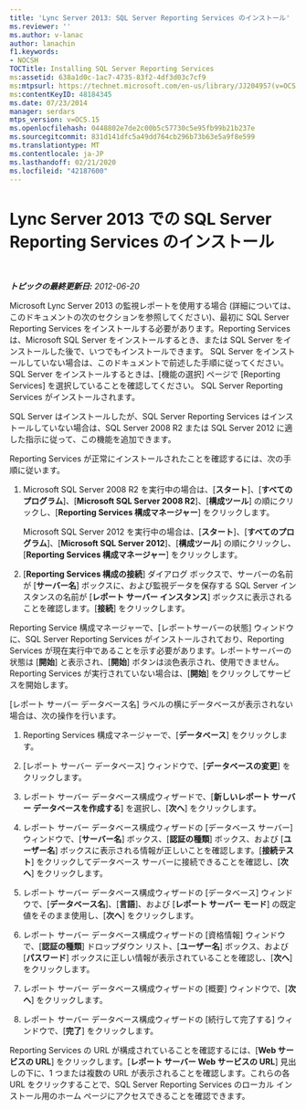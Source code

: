 ```yaml
---
title: 'Lync Server 2013: SQL Server Reporting Services のインストール'
ms.reviewer: ''
ms.author: v-lanac
author: lanachin
f1.keywords:
- NOCSH
TOCTitle: Installing SQL Server Reporting Services
ms:assetid: 638a1d0c-1ac7-4735-83f2-4df3d03c7cf9
ms:mtpsurl: https://technet.microsoft.com/en-us/library/JJ204957(v=OCS.15)
ms:contentKeyID: 48184345
ms.date: 07/23/2014
manager: serdars
mtps_version: v=OCS.15
ms.openlocfilehash: 0448802e7de2c00b5c57730c5e95fb99b21b237e
ms.sourcegitcommit: 831d141dfc5a49dd764cb296b73b63e5a9f8e599
ms.translationtype: MT
ms.contentlocale: ja-JP
ms.lasthandoff: 02/21/2020
ms.locfileid: "42187600"
---
```

<div data-xmlns="http://www.w3.org/1999/xhtml">

<div class="topic" data-xmlns="http://www.w3.org/1999/xhtml" data-msxsl="urn:schemas-microsoft-com:xslt" data-cs="https://msdn.microsoft.com/">

<div data-asp="https://msdn2.microsoft.com/asp">

# <a name="installing-sql-server-reporting-services-in-lync-server-2013"></a>Lync Server 2013 での SQL Server Reporting Services のインストール

</div>

<div id="mainSection">

<div id="mainBody">

<span> </span>

_**トピックの最終更新日:** 2012-06-20_

Microsoft Lync Server 2013 の監視レポートを使用する場合 (詳細については、このドキュメントの次のセクションを参照してください)、最初に SQL Server Reporting Services をインストールする必要があります。Reporting Services は、Microsoft SQL Server をインストールするとき、または SQL Server をインストールした後で、いつでもインストールできます。 SQL Server をインストールしていない場合は、このドキュメントで前述した手順に従ってください。 SQL Server をインストールするときは、[機能の選択] ページで [Reporting Services] を選択していることを確認してください。 SQL Server Reporting Services がインストールされます。

SQL Server はインストールしたが、SQL Server Reporting Services はインストールしていない場合は、SQL Server 2008 R2 または SQL Server 2012 に適した指示に従って、この機能を追加できます。

Reporting Services が正常にインストールされたことを確認するには、次の手順に従います。

1.  Microsoft SQL Server 2008 R2 を実行中の場合は、[**スタート**]、[**すべてのプログラム**]、[**Microsoft SQL Server 2008 R2**]、[**構成ツール**] の順にクリックし、[**Reporting Services 構成マネージャー**] をクリックします。
    
    Microsoft SQL Server 2012 を実行中の場合は、[**スタート**]、[**すべてのプログラム**]、[**Microsoft SQL Server 2012**]、[**構成ツール**] の順にクリックし、[**Reporting Services 構成マネージャー**] をクリックします。

2.  [**Reporting Services 構成の接続**] ダイアログ ボックスで、サーバーの名前が [**サーバー名**] ボックスに、および監視データを保存する SQL Server インスタンスの名前が [**レポート サーバー インスタンス**] ボックスに表示されることを確認します。[**接続**] をクリックします。

Reporting Service 構成マネージャーで、[レポートサーバーの状態] ウィンドウに、SQL Server Reporting Services がインストールされており、Reporting Services が現在実行中であることを示す必要があります。レポートサーバーの状態は [**開始**] と表示され、[**開始**] ボタンは淡色表示され、使用できません。 Reporting Services が実行されていない場合は、[**開始**] をクリックしてサービスを開始します。

[レポート サーバー データベース名] ラベルの横にデータベースが表示されない場合は、次の操作を行います。

1.  Reporting Services 構成マネージャーで、[**データベース**] をクリックします。

2.  [レポート サーバー データベース] ウィンドウで、[**データベースの変更**] をクリックします。

3.  レポート サーバー データベース構成ウィザードで、[**新しいレポート サーバー データベースを作成する**] を選択し、[**次へ**] をクリックします。

4.  レポート サーバー データベース構成ウィザードの [データベース サーバー] ウィンドウで、[**サーバー名**] ボックス、[**認証の種類**] ボックス、および [**ユーザー名**] ボックスに表示される情報が正しいことを確認します。[**接続テスト**] をクリックしてデータベース サーバーに接続できることを確認し、[**次へ**] をクリックします。

5.  レポート サーバー データベース構成ウィザードの [データベース] ウィンドウで、[**データベース名**]、[**言語**]、および [**レポート サーバー モード**] の既定値をそのまま使用し、[**次へ**] をクリックします。

6.  レポート サーバー データベース構成ウィザードの [資格情報] ウィンドウで、[**認証の種類**] ドロップダウン リスト、[**ユーザー名**] ボックス、および [**パスワード**] ボックスに正しい情報が表示されていることを確認し、[**次へ**] をクリックします。

7.  レポート サーバー データベース構成ウィザードの [概要] ウィンドウで、[**次へ**] をクリックします。

8.  レポート サーバー データベース構成ウィザードの [続行して完了する] ウィンドウで、[**完了**] をクリックします。

Reporting Services の URL が構成されていることを確認するには、[**Web サービスの URL**] をクリックします。[**レポート サーバー Web サービスの URL**] 見出しの下に、1 つまたは複数の URL が表示されることを確認します。これらの各 URL をクリックすることで、SQL Server Reporting Services のローカル インストール用のホーム ページにアクセスできることを確認できます。

</div>

<span> </span>

</div>

</div>

</div>

